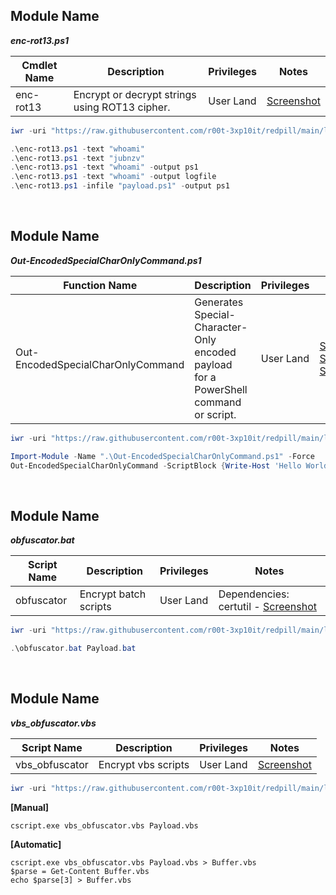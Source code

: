 ## Module Name
   <b><i>enc-rot13.ps1</i></b>

|Cmdlet Name|Description|Privileges|Notes|
|---|---|---|---|
|enc-rot13|Encrypt or decrypt strings using ROT13 cipher.|User Land|[Screenshot](https://raw.githubusercontent.com/r00t-3xp10it/redpill/main/lib/String-Obfuscation/enc-rot13.png)|

```powershell
iwr -uri "https://raw.githubusercontent.com/r00t-3xp10it/redpill/main/lib/String-Obfuscation/enc-rot13.ps1" -OutFile "enc-rot13.ps1"
```

```powershell
.\enc-rot13.ps1 -text "whoami"
.\enc-rot13.ps1 -text "jubnzv"
.\enc-rot13.ps1 -text "whoami" -output ps1
.\enc-rot13.ps1 -text "whoami" -output logfile
.\enc-rot13.ps1 -infile "payload.ps1" -output ps1
```

<br />

## Module Name
   <b><i>Out-EncodedSpecialCharOnlyCommand.ps1</i></b>

|Function Name|Description|Privileges|Notes|
|---|---|---|---|
|Out-EncodedSpecialCharOnlyCommand|Generates Special-Character-Only encoded payload<br />for a PowerShell command or script.|User Land|[Screenshot1](https://raw.githubusercontent.com/r00t-3xp10it/redpill/main/lib/String-Obfuscation/bhoanoon1.png)<br />[Screenshot2](https://raw.githubusercontent.com/r00t-3xp10it/redpill/main/lib/String-Obfuscation/2bhoanoon1.png)<br />[Screenshot3](https://github.com/r00t-3xp10it/redpill/blob/main/lib/String-Obfuscation/output-to-file.png)|

```powershell
iwr -uri "https://raw.githubusercontent.com/r00t-3xp10it/redpill/main/lib/String-Obfuscation/Out-EncodedSpecialCharOnlyCommand.ps1" -OutFile "Out-EncodedSpecialCharOnlyCommand.ps1"
```

```powershell
Import-Module -Name ".\Out-EncodedSpecialCharOnlyCommand.ps1" -Force
Out-EncodedSpecialCharOnlyCommand -ScriptBlock {Write-Host 'Hello World!' -ForegroundColor Green; Write-Host 'Obfuscation Rocks!' -ForegroundColor Green} -NoProfile -NonInteractive -PassThru
```

<br />

## Module Name
   <b><i>obfuscator.bat</i></b>

|Script Name|Description|Privileges|Notes|
|---|---|---|---|
|obfuscator|Encrypt batch scripts|User Land|Dependencies: certutil - [Screenshot](https://raw.githubusercontent.com/r00t-3xp10it/redpill/main/lib/String-Obfuscation/obfuscator.png)|

```powershell
iwr -uri "https://raw.githubusercontent.com/r00t-3xp10it/redpill/main/lib/String-Obfuscation/obfuscator.bat" -OutFile "obfuscator.bat"
```

```powershell
.\obfuscator.bat Payload.bat
```

<br />

## Module Name
   <b><i>vbs_obfuscator.vbs</i></b>

|Script Name|Description|Privileges|Notes|
|---|---|---|---|
|vbs_obfuscator|Encrypt vbs scripts|User Land|[Screenshot](https://raw.githubusercontent.com/r00t-3xp10it/redpill/main/lib/String-Obfuscation/vbs_obfuscator.png)|

```powershell
iwr -uri "https://raw.githubusercontent.com/r00t-3xp10it/redpill/main/lib/String-Obfuscation/vbs_obfuscator.vbs" -OutFile "vbs_obfuscator.vbs"
```

**[Manual]**
```vbs
cscript.exe vbs_obfuscator.vbs Payload.vbs
```

**[Automatic]**
```vbs
cscript.exe vbs_obfuscator.vbs Payload.vbs > Buffer.vbs
$parse = Get-Content Buffer.vbs
echo $parse[3] > Buffer.vbs
```

